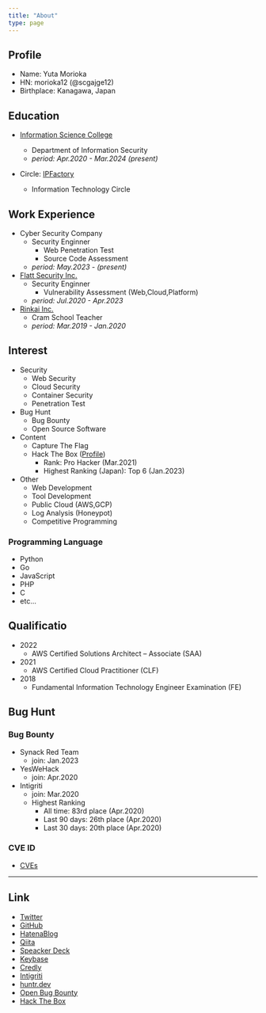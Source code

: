 ```yaml
---
title: "About"
type: page
---
```


## Profile
- Name: Yuta Morioka
- HN: morioka12 (@scgajge12)
- Birthplace: Kanagawa, Japan

## Education
- [Information Science College](https://isc.iwasaki.ac.jp/)
  - Department of Information Security
  - *period: Apr.2020 - Mar.2024 (present)*

- Circle: [IPFactory](https://www.ipfactory.org/)
  - Information Technology Circle

## Work Experience
- Cyber Security Company
  - Security Enginner
    - Web Penetration Test
    - Source Code Assessment
  - *period: May.2023 - (present)*
- [Flatt Security Inc.](https://flatt.tech/)
  - Security Enginner
    - Vulnerability Assessment (Web,Cloud,Platform)
  - *period: Jul.2020 - Apr.2023*
- [Rinkai Inc.](https://www.rinkaiseminar.co.jp/)
  - Cram School Teacher
  - *period: Mar.2019 - Jan.2020*

## Interest
- Security
  - Web Security
  - Cloud Security
  - Container Security
  - Penetration Test
- Bug Hunt
  - Bug Bounty
  - Open Source Software
- Content
  - Capture The Flag
  - Hack The Box ([Profile](https://app.hackthebox.com/profile/503730))
    - Rank: Pro Hacker (Mar.2021)
    - Highest Ranking (Japan): Top 6 (Jan.2023)
- Other
  - Web Development
  - Tool Development
  - Public Cloud (AWS,GCP)
  - Log Analysis (Honeypot)
  - Competitive Programming

### Programming Language
- Python
- Go
- JavaScript
- PHP
- C
-  etc...

## Qualificatio
- 2022
  - AWS Certified Solutions Architect – Associate (SAA)
- 2021
  - AWS Certified Cloud Practitioner (CLF)
- 2018
  - Fundamental Information Technology Engineer Examination (FE)

## Bug Hunt
### Bug Bounty
- Synack Red Team
  - join: Jan.2023
- YesWeHack
  - join: Apr.2020
- Intigriti
  - join: Mar.2020
  - Highest Ranking
    - All time: 83rd place (Apr.2020)
    - Last 90 days: 26th place (Apr.2020)
    - Last 30 days: 20th place (Apr.2020)

### CVE ID
- [CVEs](/cves/)

---

## Link
- [Twitter](https://twitter.com/scgajge12)
- [GitHub](https://github.com/scgajge12)
- [HatenaBlog](https://scgajge12.hatenablog.com/archive)
- [Qiita](https://qiita.com/scgajge12)
- [Speacker Deck](https://speakerdeck.com/scgajge12)
- [Keybase](https://keybase.io/morioka12)
- [Credly](https://www.credly.com/users/yuta-morioka.9fcde5f4)
- [Intigriti](https://www.intigriti.com/profile/morioka12)
- [huntr.dev](https://huntr.dev/users/scgajge12/)
- [Open Bug Bounty](https://www.openbugbounty.org/researchers/morioka12/)
- [Hack The Box](https://www.hackthebox.eu/profile/503730)
